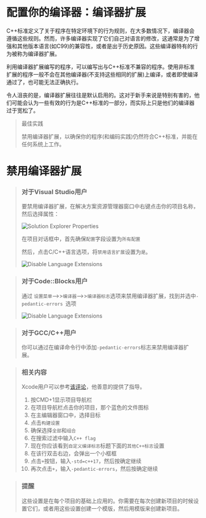 # 配置你的编译器：编译器扩展

C++标准定义了关于程序在特定环境下的行为规则，在大多数情况下，编译器会遵循这些规则。然而，许多编译器实现了它们自己对语言的修改，这通常是为了增强和其他版本语言(如C99)的兼容性，或者是出于历史原因。这些编译器特有的行为被称为编译器扩展。

利用编译器扩展编写的程序，可以编写出与C++标准不兼容的程序。使用非标准扩展的程序一般不会在其他编译器(不支持这些相同的扩展)上编译，或者即使编译通过了，也可能无法正确执行。

令人沮丧的是，编译器扩展往往是默认启用的。这对于新手来说是特别有害的，他们可能会认为一些有效的行为是C++标准的一部分，而实际上只是他们的编译器过于宽松了。

> 最佳实践
>
> 禁用编译器扩展，以确保你的程序(和编码实践)仍然符合C++标准，并能在任何系统上工作。

# 禁用编译器扩展

> ### 对于Visual Studio用户
>
> 要禁用编译器扩展，在解决方案资源管理器窗口中右键点击你的项目名称，然后选择属性：
>
> ![Solution Explorer Properties](https://blogimg.ficapy.com/learncpp/VS-SolutionExplorerProperties-min.png)
>
> 在项目对话框中，首先确保`配置`字段设置为`所有配置`
>
> 然后，点击C/C++语言选项，将`禁用语言扩展`设置为`是`。
>
> ![Disable Language Extensions](https://blogimg.ficapy.com/learncpp/VS-DisableExtensions-min.png)

> ### 对于Code::Blocks用户
>
> 通过 `设置菜单`-->>`编译器`-->>`编译器标志`选项来禁用编译器扩展，找到并选中`-pedantic-errors `选项
>
> ![Disable Language Extensions](https://blogimg.ficapy.com/learncpp/CB-Pedantic-min.png)

> ### 对于GCC/C++用户
>
> 你可以通过在编译命令行中添加`-pedantic-errors`标志来禁用编译器扩展。

> ### 相关内容
>
> Xcode用户可以参考[该评论](https://www.learncpp.com/cpp-tutorial/configuring-your-compiler-compiler-extensions/comment-page-1/#comment-446983)，他善意的提供了指导。
>
> 1. 按CMD+1显示项目导航栏
> 2. 在项目导航栏点击你的项目，那个蓝色的文件图标
> 3. 在主编辑器窗口中，选择目标
> 4. 点击`构建设置`
> 5. 确保选择`全部`和`组合`
> 6. 在搜索过滤中输入`C++ flag`
> 7. 现在你应该看到`自定义编译标志`标题下面的`其他C++标志`设置
> 8. 在该行双击右边，会弹出一个小框框
> 9. 点击`+`按钮，输入`-std=c++17`，然后按确定继续
> 10. 再次点击`+`，输入`-pedantic-errors`，然后按确定继续

> ### 提醒
>
> 这些设置是在每个项目的基础上应用的。你需要在每次创建新项目的时候设置它们，或者用这些设置创建一个模版，然后用模版来创建新项目。